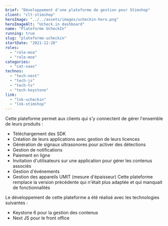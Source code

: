```yaml
---
brief: "Développement d'une plateforme de gestion pour Stimshop"
client: "clt-stimshop"
heroImage: "../../assets/images/ucheckin-hero.png"
heroImageAlt: "Ucheck.in dashboard"
name: "Plateforme UcheckIn"
running: true
slug: "plateforme-ucheckin"
startDate: "2021-12-20"
roles:
  - "role-moa"
  - "role-moe"
categories:
  - "cat-saas"
technos:
  - "tech-next"
  - "tech-js"
  - "tech-ts"
  - "tech-keystone"
link:
  - "lnk-ucheckin"
  - "lnk-stimshop"
---
```


Cette plateforme permet aux clients qui s'y connectent de gérer l'ensemble de leurs produits :

- Téléchargement des SDK
- Création de leurs applications avec gestion de leurs licences
- Génération de signaux ultrasonores pour activer des détections
- Gestion de notifications
- Paiement en ligne
- Invitation d'utilisateurs sur une application pour gérer les contenus associés
- Gestion d'événements
- Gestion des appareils UMIT (mesure d'épaisseur)
  Cette plateforme remplace la version précédente qui n'était plus adaptée et qui manquait de fonctionnalités

Le développement de cette plateforme a été réalisé avec les technologies suivantes :

- Keystone 6 pour la gestion des contenus
- Next JS pour le front office
